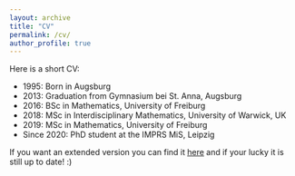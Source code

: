 ```yaml
---
layout: archive
title: "CV"
permalink: /cv/
author_profile: true
---
```


Here is a short CV:

* 1995: Born in Augsburg
* 2013: Graduation from Gymnasium bei St. Anna, Augsburg
* 2016: BSc in Mathematics, University of Freiburg
* 2018: MSc in Interdisciplinary Mathematics, University of Warwick, UK
* 2019: MSc in Mathematics, University of Freiburg
* Since 2020: PhD student at the IMPRS MiS, Leipzig

If you want an extended version you can find it [here](/files/cv) and if your lucky it is still up to date! :)
